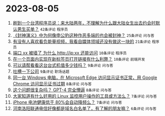 # 2023-08-05

1. [刷到一个台湾程序员说：来大陆两年，不理解为什么跟大陆女生出去约会时默认男生买单？](https://www.v2ex.com/t/962567) `42条评论` `程序员`
1. [《封神演义》中为何像申公豹这种作恶多端的也会被封神？](https://www.v2ex.com/t/962560) `25条评论` `问与答`
1. [有没有人喜欢看负能量视频，我看自媒体领域还没有做这一块的](https://www.v2ex.com/t/962575) `21条评论` `程序员`
1. [端口 xx 被墙了 为什么 http://ip:xx 还能访问](https://www.v2ex.com/t/962585) `10条评论` `程序员`
1. [在一个页面内实现在新标签页打开链接有什么利弊？](https://www.v2ex.com/t/962566) `10条评论` `前端开发`
1. [可以请帮看看这台台式机值多少钱吗？](https://www.v2ex.com/t/962574) `9条评论` `问与答`
1. [吐槽一下公司](https://www.v2ex.com/t/962568) `9条评论` `职场话题`
1. [同一台 Windows 电脑，在 Microsoft Edge 访问显示证书正常，用 Google Chrome 访问显示证书过期](https://www.v2ex.com/t/962581) `8条评论` `问与答`
1. [这个问题很复杂吗？ GPT-4 完全懵逼](https://www.v2ex.com/t/962561) `8条评论` `问与答`
1. [大家知道有什么好用的 Linux 监控用户操作的工具或方法么？](https://www.v2ex.com/t/962571) `7条评论` `问与答`
1. [iPhone 电池健康低于 80%会自动降频么？](https://www.v2ex.com/t/962557) `7条评论` `问与答`
1. [河南洛阳联通电信好像都是域名白名单了，有了解的朋友嘛？](https://www.v2ex.com/t/962578) `6条评论` `问与答`
